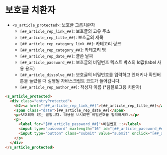 # 보호글 치환자

- `<s_article_protected>`: 보호글 그룹치환자
  - `[##_article_rep_link_##]`: 보호글의 고유 주소
  - `[##_article_rep_title_##]`: 보호글의 제목
  - `[##_article_rep_category_link_##]`: 카테고리 링크
  - `[##_article_rep_category_##]`: 카테고리 명
  - `[##_article_rep_date_##]`: 글쓴 날짜
  - `[##_article_password_##]`: 보호글의 비밀번호 텍스트 박스의 Id값(label 사용 용도)
  - `[##_article_dissolve_##]`: 보호글의 비밀번호를 입력하고 엔터키나 확인버튼을 눌렀을 때 실행될 자바스크립트 코드가 들어갑니다.
  - `[##_article_rep_author_##]`: 작성자 이름 (*팀블로그용 치환자)

```html
<s_article_protected>
  <div class="entryProtected">
    <h2><a href="[##_article_rep_link_##]">[##_article_rep_title_##]</a></h2>
    <span class="date">[##_article_rep_date_##]</span>
    <p>보호되어 있는 글입니다. 내용을 보시려면 비밀번호를 입력하세요.</p>
    <p>
      <label for="[##_article_password_##]">비밀번호 ::</label>
      <input type="password" maxlength="16" id="[##_article_password_##]" name="[##_article_password_##]" value="" onkeydown="if (event.keyCode == 13)[##_article_dissolve_##]" />
      <input type="button" class="submit" value="submit" onclick="[##_article_dissolve_##]" />
    </p>
  </div>
</s_article_protected>
```
